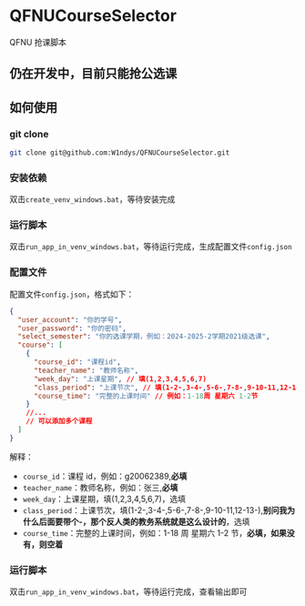 # QFNUCourseSelector

QFNU 抢课脚本

## 仍在开发中，目前只能抢公选课

## 如何使用

### git clone

```bash
git clone git@github.com:W1ndys/QFNUCourseSelector.git
```

### 安装依赖

双击`create_venv_windows.bat`，等待安装完成

### 运行脚本

双击`run_app_in_venv_windows.bat`，等待运行完成，生成配置文件`config.json`

### 配置文件

配置文件`config.json`，格式如下：

```json
{
  "user_account": "你的学号",
  "user_password": "你的密码",
  "select_semester": "你的选课学期，例如：2024-2025-2学期2021级选课",
  "course": [
    {
      "course_id": "课程id",
      "teacher_name": "教师名称",
      "week_day": "上课星期", // 填(1,2,3,4,5,6,7)
      "class_period": "上课节次", // 填(1-2-,3-4-,5-6-,7-8-,9-10-11,12-13-)
      "course_time": "完整的上课时间" // 例如：1-18周 星期六 1-2节
    }
    //...
    // 可以添加多个课程
  ]
}
```

解释：

- `course_id`：课程 id，例如：g20062389,**必填**
- `teacher_name`：教师名称，例如：张三,**必填**
- `week_day`：上课星期，填(1,2,3,4,5,6,7)，选填
- `class_period`：上课节次，填(1-2-,3-4-,5-6-,7-8-,9-10-11,12-13-),**别问我为什么后面要带个-，那个反人类的教务系统就是这么设计的**，选填
- `course_time`：完整的上课时间，例如：1-18 周 星期六 1-2 节，**必填，如果没有，则空着**

### 运行脚本

双击`run_app_in_venv_windows.bat`，等待运行完成，查看输出即可
